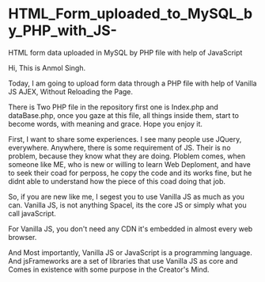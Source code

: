 # HTML_Form_uploaded_to_MySQL_by_PHP_with_JS-
HTML form data uploaded in MySQL  by PHP file with help of JavaScript

Hi, This is Anmol Singh.

Today, I am going to upload form data through a PHP file with help of Vanilla JS AJEX, Without Reloading the Page.

There is Two PHP file in the repository first one is Index.php and dataBase.php, once you gaze at this file, all things inside them, start to become words,
with meaning and grace. Hope you enjoy it.

First, I want to share some experiences.
I see many people use JQuery, everywhere. Anywhere, there is some requirement of JS.
Their is no problem, because they know what they are doing. Ploblem comes, when someone like ME, who is new or willing to learn Web Deploment,
and have to seek their coad for perposs, he copy the code and its works fine, but he didnt able to understand how the piece of this coad doing that job.

So, if you are new like me, I segest you to use Vanilla JS as much as you can.
Vanilla JS, is not anything Spacel, its the core JS or simply what you call javaScript.

For Vanilla JS, you don't need any CDN it's embedded in almost every web browser.

And Most importantly,
Vanilla JS or JavaScript is a programming language.
And jsFrameworks are a set of libraries that use Vanilla JS as core and Comes in existence with some purpose in the Creator's Mind.
